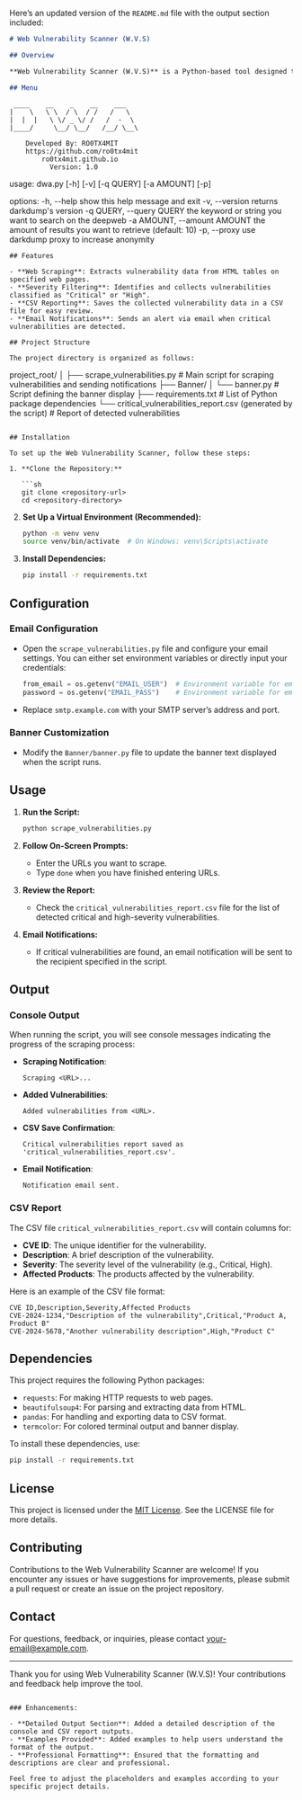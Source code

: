 Here’s an updated version of the `README.md` file with the output section included:

```markdown
# Web Vulnerability Scanner (W.V.S)

## Overview

**Web Vulnerability Scanner (W.V.S)** is a Python-based tool designed to identify and report security vulnerabilities on web pages. The tool scrapes specified URLs for vulnerabilities listed in a predefined table format, filters critical and high-severity issues, and generates a CSV report. If critical vulnerabilities are detected, an email notification is sent.

## Menu
```

     ____    __    _    __    ___ 
    |    \   \ \  / \  / /   /   \
    |  |  |   \ \/ _ \/ /   /  -  \
    |____/     \__/ \__/   /__/ \__\
                                        
        Developed By: RO0TX4MIT
        https://github.com/ro0tx4mit 
            ro0tx4mit.github.io
              Version: 1.0

usage: dwa.py [-h] [-v] [-q QUERY] [-a AMOUNT] [-p]

options:
  -h, --help            show this help message and exit
  -v, --version         returns darkdump's version
  -q QUERY, --query QUERY
                        the keyword or string you want to search on the deepweb
  -a AMOUNT, --amount AMOUNT
                        the amount of results you want to retrieve (default: 10)
  -p, --proxy           use darkdump proxy to increase anonymity

```
## Features

- **Web Scraping**: Extracts vulnerability data from HTML tables on specified web pages.
- **Severity Filtering**: Identifies and collects vulnerabilities classified as "Critical" or "High".
- **CSV Reporting**: Saves the collected vulnerability data in a CSV file for easy review.
- **Email Notifications**: Sends an alert via email when critical vulnerabilities are detected.

## Project Structure

The project directory is organized as follows:

```
project_root/
│
├── scrape_vulnerabilities.py  # Main script for scraping vulnerabilities and sending notifications
├── Banner/
│   └── banner.py  # Script defining the banner display
├── requirements.txt  # List of Python package dependencies
└── critical_vulnerabilities_report.csv (generated by the script)  # Report of detected vulnerabilities
```

## Installation

To set up the Web Vulnerability Scanner, follow these steps:

1. **Clone the Repository:**

   ```sh
   git clone <repository-url>
   cd <repository-directory>
   ```

2. **Set Up a Virtual Environment (Recommended):**

   ```sh
   python -m venv venv
   source venv/bin/activate  # On Windows: venv\Scripts\activate
   ```

3. **Install Dependencies:**

   ```sh
   pip install -r requirements.txt
   ```

## Configuration

### Email Configuration

- Open the `scrape_vulnerabilities.py` file and configure your email settings. You can either set environment variables or directly input your credentials:

  ```python
  from_email = os.getenv("EMAIL_USER")  # Environment variable for email
  password = os.getenv("EMAIL_PASS")    # Environment variable for email password
  ```

- Replace `smtp.example.com` with your SMTP server’s address and port.

### Banner Customization

- Modify the `Banner/banner.py` file to update the banner text displayed when the script runs.

## Usage

1. **Run the Script:**

   ```sh
   python scrape_vulnerabilities.py
   ```

2. **Follow On-Screen Prompts:**

   - Enter the URLs you want to scrape.
   - Type `done` when you have finished entering URLs.

3. **Review the Report:**

   - Check the `critical_vulnerabilities_report.csv` file for the list of detected critical and high-severity vulnerabilities.

4. **Email Notifications:**

   - If critical vulnerabilities are found, an email notification will be sent to the recipient specified in the script.

## Output

### Console Output

When running the script, you will see console messages indicating the progress of the scraping process:

- **Scraping Notification**:
  ```
  Scraping <URL>...
  ```

- **Added Vulnerabilities**:
  ```
  Added vulnerabilities from <URL>.
  ```

- **CSV Save Confirmation**:
  ```
  Critical vulnerabilities report saved as 'critical_vulnerabilities_report.csv'.
  ```

- **Email Notification**:
  ```
  Notification email sent.
  ```

### CSV Report

The CSV file `critical_vulnerabilities_report.csv` will contain columns for:

- **CVE ID**: The unique identifier for the vulnerability.
- **Description**: A brief description of the vulnerability.
- **Severity**: The severity level of the vulnerability (e.g., Critical, High).
- **Affected Products**: The products affected by the vulnerability.

Here is an example of the CSV file format:

```
CVE ID,Description,Severity,Affected Products
CVE-2024-1234,"Description of the vulnerability",Critical,"Product A, Product B"
CVE-2024-5678,"Another vulnerability description",High,"Product C"
```

## Dependencies

This project requires the following Python packages:

- `requests`: For making HTTP requests to web pages.
- `beautifulsoup4`: For parsing and extracting data from HTML.
- `pandas`: For handling and exporting data to CSV format.
- `termcolor`: For colored terminal output and banner display.

To install these dependencies, use:

```sh
pip install -r requirements.txt
```

## License

This project is licensed under the [MIT License](LICENSE). See the LICENSE file for more details.

## Contributing

Contributions to the Web Vulnerability Scanner are welcome! If you encounter any issues or have suggestions for improvements, please submit a pull request or create an issue on the project repository.

## Contact

For questions, feedback, or inquiries, please contact [your-email@example.com](mailto:your-email@example.com).

---

Thank you for using Web Vulnerability Scanner (W.V.S)! Your contributions and feedback help improve the tool.
```

### Enhancements:

- **Detailed Output Section**: Added a detailed description of the console and CSV report outputs.
- **Examples Provided**: Added examples to help users understand the format of the output.
- **Professional Formatting**: Ensured that the formatting and descriptions are clear and professional.

Feel free to adjust the placeholders and examples according to your specific project details.
